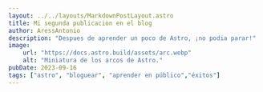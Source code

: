 ```yaml
---
layout: ../../layouts/MarkdownPostLayout.astro
title: Mi segunda publicacion en el blog
author: AressAntonio
description: "Despues de aprender un poco de Astro, ¡no podia parar!"
image:
    url: "https://docs.astro.build/assets/arc.webp"
    alt: "Miniatura de los arcos de Astro."
pubDate: 2023-09-16
tags: ["astro", "bloguear", "aprender en público","éxitos"]
---
```



